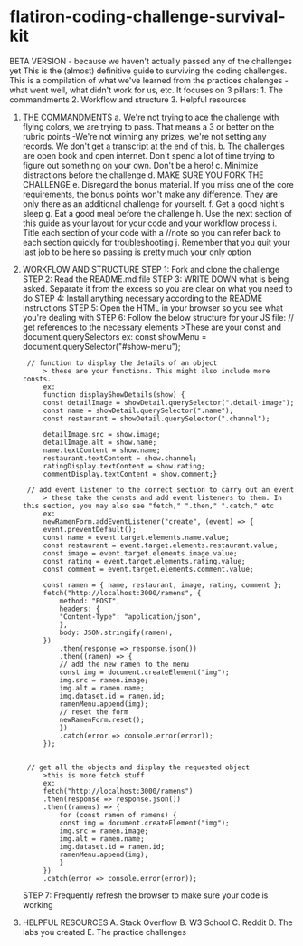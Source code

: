 # flatiron-coding-challenge-survival-kit
BETA VERSION - because we haven't actually passed any of the challenges yet
This is the (almost) definitive guide to surviving the coding challenges. This is a compilation of what we've learned from the practices chalenges - what went well, what didn't work for us, etc. It focuses on 3 pillars:
    1. The commandments
    2. Workflow and structure
    3. Helpful resources

1. THE COMMANDMENTS
    a. We're not trying to ace the challenge with flying colors, we are trying to pass. That means a 3 or better on the rubric points
        -We're not winning any prizes, we're not setting any records. We don't get a transcript at the end of this.
    b. The challenges are open book and open internet. Don't spend a lot of time trying to figure out something on your own. Don't be a hero!
    c. Minimize distractions before the challenge
    d. MAKE SURE YOU FORK THE CHALLENGE
    e. Disregard the bonus material. If you miss one of the core requirements, the bonus points won't make any difference. They are only there as an additional challenge for yourself.
    f. Get a good night's sleep
    g. Eat a good meal before the challenge
    h. Use the next section of this guide as your layout for your code and your workflow process
    i. Title each section of your code with a //note so you can refer back to each section quickly for troubleshooting
    j. Remember that you quit your last job to be here so passing is pretty much your only option

2. WORKFLOW AND STRUCTURE
    STEP 1: Fork and clone the challenge
    STEP 2: Read the README.md file
    STEP 3: WRITE DOWN what is being asked. Separate it from the excess so you are clear on what you need to do
    STEP 4: Install anything necessary according to the README instructions
    STEP 5: Open the HTML in your browser so you see what you're dealing with
    STEP 6: Follow the below structure for your JS file:
        // get references to the necessary elements
            >These are your const and document.querySelectors
            ex:
            const showMenu = document.querySelector("#show-menu");

        // function to display the details of an object
            > these are your functions. This might also include more consts.
            ex:
            function displayShowDetails(show) {
            const detailImage = showDetail.querySelector(".detail-image");
            const name = showDetail.querySelector(".name");
            const restaurant = showDetail.querySelector(".channel");

            detailImage.src = show.image;
            detailImage.alt = show.name;
            name.textContent = show.name;
            restaurant.textContent = show.channel;
            ratingDisplay.textContent = show.rating;
            commentDisplay.textContent = show.comment;}

        // add event listener to the correct section to carry out an event
            > these take the consts and add event listeners to them. In this section, you may also see "fetch," ".then," ".catch," etc
            ex:
            newRamenForm.addEventListener("create", (event) => {
            event.preventDefault();
            const name = event.target.elements.name.value;
            const restaurant = event.target.elements.restaurant.value;
            const image = event.target.elements.image.value;
            const rating = event.target.elements.rating.value;
            const comment = event.target.elements.comment.value;

            const ramen = { name, restaurant, image, rating, comment };
            fetch("http://localhost:3000/ramens", {
                method: "POST",
                headers: {
                "Content-Type": "application/json",
                },
                body: JSON.stringify(ramen),
            })
                .then(response => response.json())
                .then((ramen) => {
                // add the new ramen to the menu
                const img = document.createElement("img");
                img.src = ramen.image;
                img.alt = ramen.name;
                img.dataset.id = ramen.id;
                ramenMenu.append(img);
                // reset the form
                newRamenForm.reset();
                })
                .catch(error => console.error(error));
            });


        // get all the objects and display the requested object
            >this is more fetch stuff
            ex:
            fetch("http://localhost:3000/ramens")
            .then(response => response.json())
            .then((ramens) => {
                for (const ramen of ramens) {
                const img = document.createElement("img");
                img.src = ramen.image;
                img.alt = ramen.name;
                img.dataset.id = ramen.id;
                ramenMenu.append(img);
                }
            })
            .catch(error => console.error(error));

    STEP 7: Frequently refresh the browser to make sure your code is working

3. HELPFUL RESOURCES
    A. Stack Overflow
    B. W3 School
    C. Reddit
    D. The labs you created
    E. The practice challenges